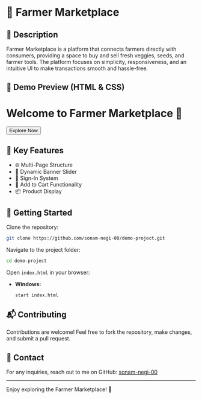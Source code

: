 # 🌾 Farmer Marketplace

## 📌 Description
Farmer Marketplace is a platform that connects farmers directly with consumers, providing a space to buy and sell fresh veggies, seeds, and farmer tools. The platform focuses on simplicity, responsiveness, and an intuitive UI to make transactions smooth and hassle-free.

## 🎨 Demo Preview (HTML & CSS)
<!--
<!DOCTYPE html>
<html lang="en">
<head>
    <meta charset="UTF-8">
    <meta name="viewport" content="width=device-width, initial-scale=1.0">
    <title>Farmer Marketplace</title>
    <style>
        body {
            font-family: Arial, sans-serif;
            background-color: #f4f4f4;
            text-align: center;
            padding: 20px;
        }
        h1 {
            color: #3498db;
        }
        .btn {
            background-color: #2ecc71;
            color: white;
            padding: 10px 20px;
            border: none;
            font-size: 18px;
            cursor: pointer;
        }
        .btn:hover {
            background-color: #27ae60;
        }
    </style>
</head>-->
<body>
    <h1>Welcome to Farmer Marketplace 🚜</h1>
    <button class="btn">Explore Now</button>
</body>
</html>



## 🌟 Key Features
- 🌐 Multi-Page Structure  
- 📢 Dynamic Banner Slider  
- 🔐 Sign-In System  
- 🛒 Add to Cart Functionality  
- 📦 Product Display  

## 🚀 Getting Started

Clone the repository:

```sh
git clone https://github.com/sonam-negi-00/demo-project.git
```

Navigate to the project folder:

```sh
cd demo-project
```

Open `index.html` in your browser:

- **Windows:**  
  ```sh
  start index.html
  ```

## 📬 Contributing
Contributions are welcome! Feel free to fork the repository, make changes, and submit a pull request.

## 📧 Contact
For any inquiries, reach out to me on GitHub: [sonam-negi-00](https://github.com/sonam-negi-00)

---
Enjoy exploring the Farmer Marketplace! 🚀





